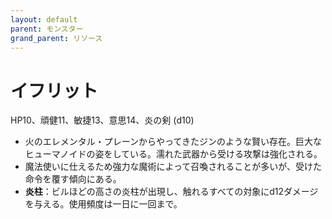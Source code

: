 ```yaml
---
layout: default
parent: モンスター
grand_parent: リソース
---
```


# イフリット

HP10、頑健11、敏捷13、意思14、炎の剣 (d10)

- 火のエレメンタル・プレーンからやってきたジンのような賢い存在。巨大なヒューマノイドの姿をしている。濡れた武器から受ける攻撃は強化される。
- 魔法使いに仕えるため強力な魔術によって召喚されることが多いが、受けた命令を覆す傾向にある。
- **炎柱**：ビルほどの高さの炎柱が出現し、触れるすべての対象にd12ダメージを与える。使用頻度は一日に一回まで。
